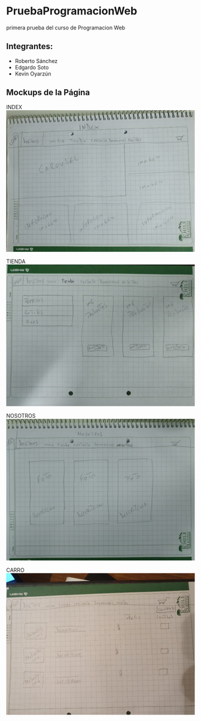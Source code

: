 # PruebaProgramacionWeb
primera prueba del curso de Programacion Web


## Integrantes:

+ Roberto Sánchez
+ Edgardo Soto
+ Kevin Oyarzún


## Mockups de la Página

INDEX
![Img_text](https://github.com/RobertoASF/PruebaProgramacionWeb/blob/main/img/mock_index.jpeg)


TIENDA
![Img_text](https://github.com/RobertoASF/PruebaProgramacionWeb/blob/main/img/mock_tienda.jpeg)

NOSOTROS
![Img_text](https://github.com/RobertoASF/PruebaProgramacionWeb/blob/main/img/mock_nosotros.jpeg)

CARRO
![Img_text](https://github.com/RobertoASF/PruebaProgramacionWeb/blob/main/img/mock_carro.jpeg)

